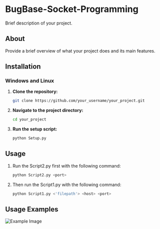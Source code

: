 # BugBase-Socket-Programming

Brief description of your project.

## About

Provide a brief overview of what your project does and its main features.

## Installation

### Windows and Linux

1. **Clone the repository:**
   ```bash
   git clone https://github.com/your_username/your_project.git

2. **Navigate to the project directory:**
   ```bash
   cd your_project

3. **Run the setup script:**
   ```bash
   python Setup.py

## Usage

1. Run the Script2.py first with the following command:
   ```bash
   python Script2.py <port>

2. Then run the Script1.py with the following command:
   ```bash
   python Script1.py <'filepath'> <host> <port>

## Usage Examples

![Example Image](images/example.png)
